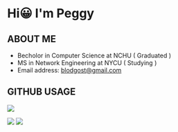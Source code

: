# Hi😀 I'm Peggy

## ABOUT ME
- Becholor in Computer Science at NCHU ( Graduated )
- MS in Network Engineering at NYCU ( Studying )
- Email address: blodgost@gmail.com

## GITHUB USAGE
![](http://github-profile-summary-cards.vercel.app/api/cards/profile-details?username=HiImPeggy&theme=ayu_mirage)

![](http://github-profile-summary-cards.vercel.app/api/cards/repos-per-language?username=HiImPeggy&theme=ayu_mirage)
![](http://github-profile-summary-cards.vercel.app/api/cards/most-commit-language?username=HiImPeggy&theme=ayu_mirage)
